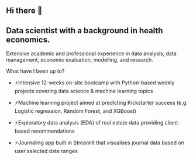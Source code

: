 ## Hi there 👋

## Data scientist with a background in health economics.
Extensive academic and professional experience in data analysis, data management, economic evaluation, modelling, and research.

What have I been up to? 

- ⚡Intensive 12-weeks on-site bootcamp with Python-based weekly projects
 covering data science & machine learning topics

- ⚡Machine learning project aimed at predicting Kickstarter success (e.g. Logistic 
regression, Random Forest, and XGBoost)

- ⚡Exploratory data analysis (EDA) of real estate data providing client-based
 recommendations

- ⚡Journaling app built in Streamlit that visualises journal data based on user 
selected date ranges
